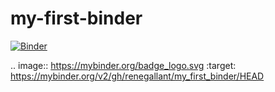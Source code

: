 # my-first-binder

[![Binder](https://mybinder.org/badge_logo.svg)](https://mybinder.org/v2/gh/renegallant/my_first_binder/HEAD)

.. image:: https://mybinder.org/badge_logo.svg
 :target: https://mybinder.org/v2/gh/renegallant/my_first_binder/HEAD
